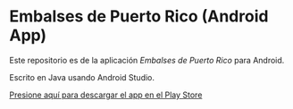 # Embalses de Puerto Rico (Android App)

Este repositorio es de la aplicación *Embalses de Puerto Rico* para Android.

Escrito en Java usando Android Studio.

[Presione aquí para descargar el app en el Play Store](https://play.google.com/store/apps/details?id=msc.app.embalsespuertorico&hl=en_US)
